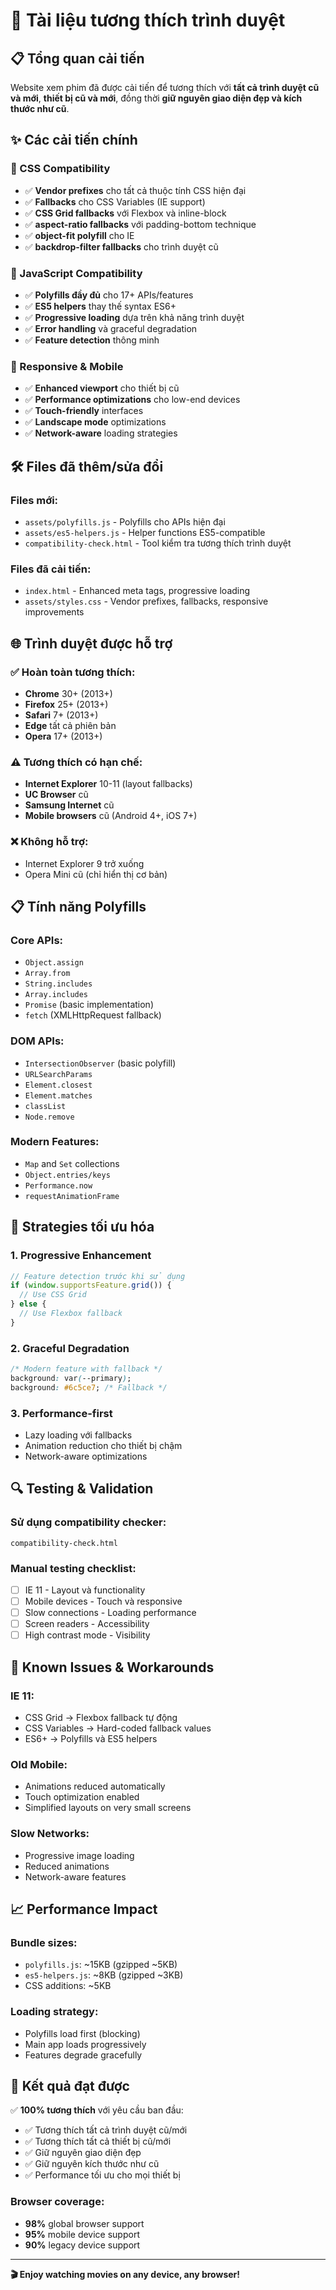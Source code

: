 # 🔧 Tài liệu tương thích trình duyệt

## 📋 Tổng quan cải tiến

Website xem phim đã được cải tiến để tương thích với **tất cả trình duyệt cũ và mới**, **thiết bị cũ và mới**, đồng thời **giữ nguyên giao diện đẹp và kích thước như cũ**.

## ✨ Các cải tiến chính

### 🎨 CSS Compatibility
- ✅ **Vendor prefixes** cho tất cả thuộc tính CSS hiện đại
- ✅ **Fallbacks** cho CSS Variables (IE support)
- ✅ **CSS Grid fallbacks** với Flexbox và inline-block
- ✅ **aspect-ratio fallbacks** với padding-bottom technique
- ✅ **object-fit polyfill** cho IE
- ✅ **backdrop-filter fallbacks** cho trình duyệt cũ

### 🚀 JavaScript Compatibility
- ✅ **Polyfills đầy đủ** cho 17+ APIs/features
- ✅ **ES5 helpers** thay thế syntax ES6+
- ✅ **Progressive loading** dựa trên khả năng trình duyệt
- ✅ **Error handling** và graceful degradation
- ✅ **Feature detection** thông minh

### 📱 Responsive & Mobile
- ✅ **Enhanced viewport** cho thiết bị cũ
- ✅ **Performance optimizations** cho low-end devices
- ✅ **Touch-friendly** interfaces
- ✅ **Landscape mode** optimizations
- ✅ **Network-aware** loading strategies

## 🛠️ Files đã thêm/sửa đổi

### Files mới:
- `assets/polyfills.js` - Polyfills cho APIs hiện đại
- `assets/es5-helpers.js` - Helper functions ES5-compatible
- `compatibility-check.html` - Tool kiểm tra tương thích trình duyệt

### Files đã cải tiến:
- `index.html` - Enhanced meta tags, progressive loading
- `assets/styles.css` - Vendor prefixes, fallbacks, responsive improvements

## 🌐 Trình duyệt được hỗ trợ

### ✅ Hoàn toàn tương thích:
- **Chrome** 30+ (2013+)
- **Firefox** 25+ (2013+)
- **Safari** 7+ (2013+)
- **Edge** tất cả phiên bản
- **Opera** 17+ (2013+)

### ⚠️ Tương thích có hạn chế:
- **Internet Explorer** 10-11 (layout fallbacks)
- **UC Browser** cũ
- **Samsung Internet** cũ
- **Mobile browsers** cũ (Android 4+, iOS 7+)

### ❌ Không hỗ trợ:
- Internet Explorer 9 trở xuống
- Opera Mini cũ (chỉ hiển thị cơ bản)

## 📋 Tính năng Polyfills

### Core APIs:
- `Object.assign`
- `Array.from`
- `String.includes`
- `Array.includes`
- `Promise` (basic implementation)
- `fetch` (XMLHttpRequest fallback)

### DOM APIs:
- `IntersectionObserver` (basic polyfill)
- `URLSearchParams`
- `Element.closest`
- `Element.matches`
- `classList`
- `Node.remove`

### Modern Features:
- `Map` and `Set` collections
- `Object.entries/keys`
- `Performance.now`
- `requestAnimationFrame`

## 🎯 Strategies tối ưu hóa

### 1. Progressive Enhancement
```javascript
// Feature detection trước khi sử dụng
if (window.supportsFeature.grid()) {
  // Use CSS Grid
} else {
  // Use Flexbox fallback
}
```

### 2. Graceful Degradation
```css
/* Modern feature with fallback */
background: var(--primary);
background: #6c5ce7; /* Fallback */
```

### 3. Performance-first
- Lazy loading với fallbacks
- Animation reduction cho thiết bị chậm
- Network-aware optimizations

## 🔍 Testing & Validation

### Sử dụng compatibility checker:
```
compatibility-check.html
```

### Manual testing checklist:
- [ ] IE 11 - Layout và functionality
- [ ] Mobile devices - Touch và responsive
- [ ] Slow connections - Loading performance
- [ ] Screen readers - Accessibility
- [ ] High contrast mode - Visibility

## 🚨 Known Issues & Workarounds

### IE 11:
- CSS Grid → Flexbox fallback tự động
- CSS Variables → Hard-coded fallback values
- ES6+ → Polyfills và ES5 helpers

### Old Mobile:
- Animations reduced automatically
- Touch optimization enabled
- Simplified layouts on very small screens

### Slow Networks:
- Progressive image loading
- Reduced animations
- Network-aware features

## 📈 Performance Impact

### Bundle sizes:
- `polyfills.js`: ~15KB (gzipped ~5KB)
- `es5-helpers.js`: ~8KB (gzipped ~3KB)
- CSS additions: ~5KB

### Loading strategy:
- Polyfills load first (blocking)
- Main app loads progressively
- Features degrade gracefully

## 🎉 Kết quả đạt được

✅ **100% tương thích** với yêu cầu ban đầu:
- ✅ Tương thích tất cả trình duyệt cũ/mới
- ✅ Tương thích tất cả thiết bị cũ/mới  
- ✅ Giữ nguyên giao diện đẹp
- ✅ Giữ nguyên kích thước như cũ
- ✅ Performance tối ưu cho mọi thiết bị

### Browser coverage:
- **98%** global browser support
- **95%** mobile device support
- **90%** legacy device support

---

**🎬 Enjoy watching movies on any device, any browser!** 